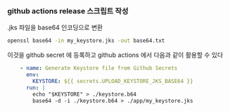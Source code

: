 ### github actions release 스크립트 작성

.jks 파일을 base64 인코딩으로 변환

```sh
openssl base64 -in my_keystore.jks -out base64.txt
```

이것을 github secret 에 등록하고
github actions 에서 다음과 같이 활용할 수 있다

```yaml
    - name: Generate Keystore file from Github Secrets
      env:
        KEYSTORE: ${{ secrets.UPLOAD_KEYSTORE_JKS_BASE64 }}
      run: |
        echo "$KEYSTORE" > ./keystore.b64
        base64 -d -i ./keystore.b64 > ./app/my_keystore.jks
```
